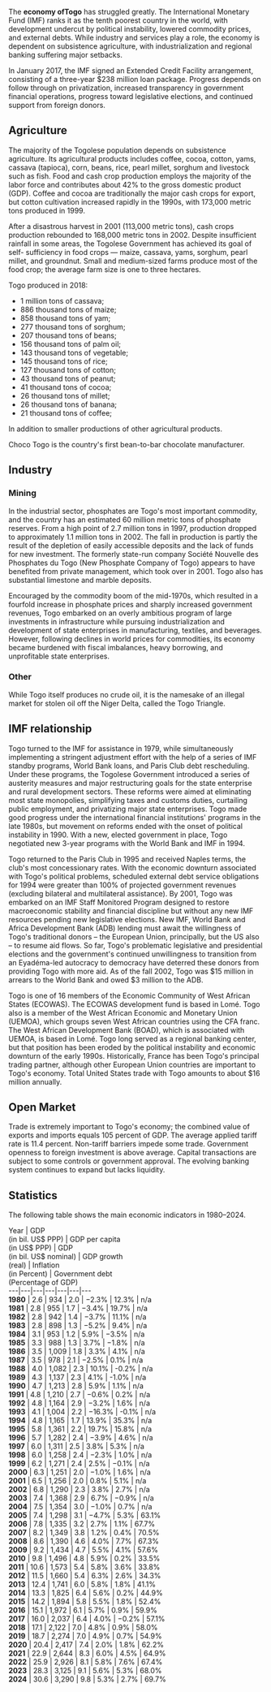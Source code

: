 The **economy ofTogo** has struggled greatly. The International Monetary Fund
(IMF) ranks it as the tenth poorest country in the world, with development
undercut by political instability, lowered commodity prices, and external
debts. While industry and services play a role, the economy is dependent on
subsistence agriculture, with industrialization and regional banking suffering
major setbacks.

In January 2017, the IMF signed an Extended Credit Facility arrangement,
consisting of a three-year $238 million loan package. Progress depends on
follow through on privatization, increased transparency in government
financial operations, progress toward legislative elections, and continued
support from foreign donors.

## Agriculture

The majority of the Togolese population depends on subsistence agriculture.
Its agricultural products includes coffee, cocoa, cotton, yams, cassava
(tapioca), corn, beans, rice, pearl millet, sorghum and livestock such as
fish. Food and cash crop production employs the majority of the labor force
and contributes about 42% to the gross domestic product (GDP). Coffee and
cocoa are traditionally the major cash crops for export, but cotton
cultivation increased rapidly in the 1990s, with 173,000 metric tons produced
in 1999.

After a disastrous harvest in 2001 (113,000 metric tons), cash crops
production rebounded to 168,000 metric tons in 2002. Despite insufficient
rainfall in some areas, the Togolese Government has achieved its goal of self-
sufficiency in food crops — maize, cassava, yams, sorghum, pearl millet, and
groundnut. Small and medium-sized farms produce most of the food crop; the
average farm size is one to three hectares.

Togo produced in 2018:

  * 1 million tons of cassava;
  * 886 thousand tons of maize;
  * 858 thousand tons of yam;
  * 277 thousand tons of sorghum;
  * 207 thousand tons of beans;
  * 156 thousand tons of palm oil;
  * 143 thousand tons of vegetable;
  * 145 thousand tons of rice;
  * 127 thousand tons of cotton;
  * 43 thousand tons of peanut;
  * 41 thousand tons of cocoa;
  * 26 thousand tons of millet;
  * 26 thousand tons of banana;
  * 21 thousand tons of coffee;

In addition to smaller productions of other agricultural products.

Choco Togo is the country's first bean-to-bar chocolate manufacturer.

## Industry

### Mining

In the industrial sector, phosphates are Togo's most important commodity, and
the country has an estimated 60 million metric tons of phosphate reserves.
From a high point of 2.7 million tons in 1997, production dropped to
approximately 1.1 million tons in 2002. The fall in production is partly the
result of the depletion of easily accessible deposits and the lack of funds
for new investment. The formerly state-run company Société Nouvelle des
Phosphates du Togo (New Phosphate Company of Togo) appears to have benefited
from private management, which took over in 2001. Togo also has substantial
limestone and marble deposits.

Encouraged by the commodity boom of the mid-1970s, which resulted in a
fourfold increase in phosphate prices and sharply increased government
revenues, Togo embarked on an overly ambitious program of large investments in
infrastructure while pursuing industrialization and development of state
enterprises in manufacturing, textiles, and beverages. However, following
declines in world prices for commodities, its economy became burdened with
fiscal imbalances, heavy borrowing, and unprofitable state enterprises.

### Other

While Togo itself produces no crude oil, it is the namesake of an illegal
market for stolen oil off the Niger Delta, called the Togo Triangle.

## IMF relationship

Togo turned to the IMF for assistance in 1979, while simultaneously
implementing a stringent adjustment effort with the help of a series of IMF
standby programs, World Bank loans, and Paris Club debt rescheduling. Under
these programs, the Togolese Government introduced a series of austerity
measures and major restructuring goals for the state enterprise and rural
development sectors. These reforms were aimed at eliminating most state
monopolies, simplifying taxes and customs duties, curtailing public
employment, and privatizing major state enterprises. Togo made good progress
under the international financial institutions' programs in the late 1980s,
but movement on reforms ended with the onset of political instability in 1990.
With a new, elected government in place, Togo negotiated new 3-year programs
with the World Bank and IMF in 1994.

Togo returned to the Paris Club in 1995 and received Naples terms, the club's
most concessionary rates. With the economic downturn associated with Togo's
political problems, scheduled external debt service obligations for 1994 were
greater than 100% of projected government revenues (excluding bilateral and
multilateral assistance). By 2001, Togo was embarked on an IMF Staff Monitored
Program designed to restore macroeconomic stability and financial discipline
but without any new IMF resources pending new legislative elections. New IMF,
World Bank and Africa Development Bank (ADB) lending must await the
willingness of Togo's traditional donors – the European Union, principally,
but the US also – to resume aid flows. So far, Togo's problematic legislative
and presidential elections and the government's continued unwillingness to
transition from an Eyadéma-led autocracy to democracy have deterred these
donors from providing Togo with more aid. As of the fall 2002, Togo was $15
million in arrears to the World Bank and owed $3 million to the ADB.

Togo is one of 16 members of the Economic Community of West African States
(ECOWAS). The ECOWAS development fund is based in Lomé. Togo also is a member
of the West African Economic and Monetary Union (UEMOA), which groups seven
West African countries using the CFA franc. The West African Development Bank
(BOAD), which is associated with UEMOA, is based in Lomé. Togo long served as
a regional banking center, but that position has been eroded by the political
instability and economic downturn of the early 1990s. Historically, France has
been Togo's principal trading partner, although other European Union countries
are important to Togo's economy. Total United States trade with Togo amounts
to about $16 million annually.

## Open Market

Trade is extremely important to Togo's economy; the combined value of exports
and imports equals 105 percent of GDP. The average applied tariff rate is 11.4
percent. Non-tariff barriers impede some trade. Government openness to foreign
investment is above average. Capital transactions are subject to some controls
or government approval. The evolving banking system continues to expand but
lacks liquidity.

## Statistics

The following table shows the main economic indicators in 1980–2024.

Year  | GDP  
(in bil. US$ PPP)  | GDP per capita  
(in US$ PPP)  | GDP  
(in bil. US$ nominal)  | GDP growth  
(real)  | Inflation  
(in Percent)  | Government debt  
(Percentage of GDP)  
---|---|---|---|---|---|---  
**1980** | 2.6  | 934  | 2.0  | −2.3%  | 12.3%  | n/a   
**1981** | 2.8  | 955  | 1.7  | −3.4%  | 19.7%  | n/a   
**1982** | 2.8  | 942  | 1.4  | −3.7%  | 11.1%  | n/a   
**1983** | 2.8  | 898  | 1.3  | −5.2%  | 9.4%  | n/a   
**1984** | 3.1  | 953  | 1.2  | 5.9%  | −3.5%  | n/a   
**1985** | 3.3  | 988  | 1.3  | 3.7%  | −1.8%  | n/a   
**1986** | 3.5  | 1,009  | 1.8  | 3.3%  | 4.1%  | n/a   
**1987** | 3.5  | 978  | 2.1  | −2.5%  | 0.1%  | n/a   
**1988** | 4.0  | 1,082  | 2.3  | 10.1%  | -0.2%  | n/a   
**1989** | 4.3  | 1,137  | 2.3  | 4.1%  | -1.0%  | n/a   
**1990** | 4.7  | 1,213  | 2.8  | 5.9%  | 1.1%  | n/a   
**1991** | 4.8  | 1,210  | 2.7  | −0.6%  | 0.2%  | n/a   
**1992** | 4.8  | 1,164  | 2.9  | −3.2%  | 1.6%  | n/a   
**1993** | 4.1  | 1,004  | 2.2  | −16.3%  | -0.1%  | n/a   
**1994** | 4.8  | 1,165  | 1.7  | 13.9%  | 35.3%  | n/a   
**1995** | 5.8  | 1,361  | 2.2  | 19.7%  | 15.8%  | n/a   
**1996** | 5.7  | 1,282  | 2.4  | −3.9%  | 4.6%  | n/a   
**1997** | 6.0  | 1,311  | 2.5  | 3.8%  | 5.3%  | n/a   
**1998** | 6.0  | 1,258  | 2.4  | −2.3%  | 1.0%  | n/a   
**1999** | 6.2  | 1,271  | 2.4  | 2.5%  | −0.1%  | n/a   
**2000** | 6.3  | 1,251  | 2.0  | −1.0%  | 1.6%  | n/a   
**2001** | 6.5  | 1,256  | 2.0  | 0.8%  | 5.1%  | n/a   
**2002** | 6.8  | 1,290  | 2.3  | 3.8%  | 2.7%  | n/a   
**2003** | 7.4  | 1,368  | 2.9  | 6.7%  | −0.9%  | n/a   
**2004** | 7.5  | 1,354  | 3.0  | −1.0%  | 0.7%  | n/a   
**2005** | 7.4  | 1,298  | 3.1  | −4.7%  | 5.3%  | 63.1%   
**2006** | 7.8  | 1,335  | 3.2  | 2.7%  | 1.1%  | 67.7%   
**2007** | 8.2  | 1,349  | 3.8  | 1.2%  | 0.4%  | 70.5%   
**2008** | 8.6  | 1,390  | 4.6  | 4.0%  | 7.7%  | 67.3%   
**2009** | 9.2  | 1,434  | 4.7  | 5.5%  | 4.1%  | 57.6%   
**2010** | 9.8  | 1,496  | 4.8  | 5.9%  | 0.2%  | 33.5%   
**2011** | 10.6  | 1,573  | 5.4  | 5.8%  | 3.6%  | 33.8%   
**2012** | 11.5  | 1,660  | 5.4  | 6.3%  | 2.6%  | 34.3%   
**2013** | 12.4  | 1,741  | 6.0  | 5.8%  | 1.8%  | 41.1%   
**2014** | 13.3  | 1,825  | 6.4  | 5.6%  | 0.2%  | 44.9%   
**2015** | 14.2  | 1,894  | 5.8  | 5.5%  | 1.8%  | 52.4%   
**2016** | 15.1  | 1,972  | 6.1  | 5.7%  | 0.9%  | 59.9%   
**2017** | 16.0  | 2,037  | 6.4  | 4.0%  | −0.2%  | 57.1%   
**2018** | 17.1  | 2,122  | 7.0  | 4.8%  | 0.9%  | 58.0%   
**2019** | 18.7  | 2,274  | 7.0  | 4.9%  | 0.7%  | 54.9%   
**2020** | 20.4  | 2,417  | 7.4  | 2.0%  | 1.8%  | 62.2%   
**2021** | 22.9  | 2,644  | 8.3  | 6.0%  | 4.5%  | 64.9%   
**2022** | 25.9  | 2,926  | 8.1  | 5.8%  | 7.6%  | 67.4%   
**2023** | 28.3  | 3,125  | 9.1  | 5.6%  | 5.3%  | 68.0%   
**2024** | 30.6  | 3,290  | 9.8  | 5.3%  | 2.7%  | 69.7%